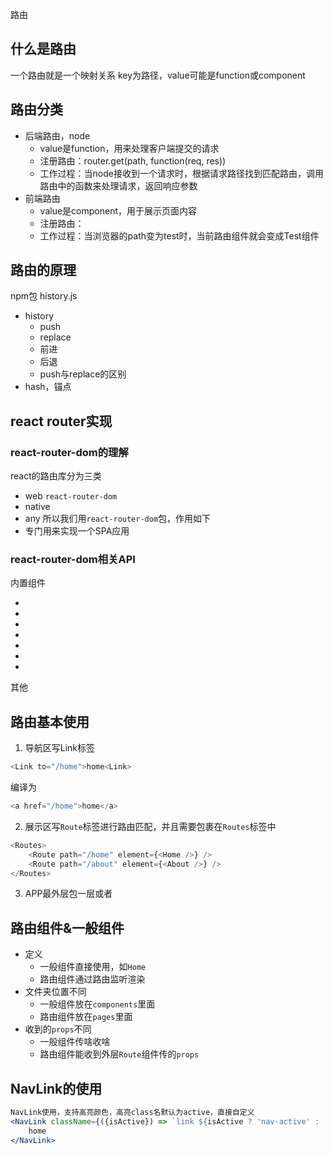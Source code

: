 路由

## 什么是路由
一个路由就是一个映射关系
key为路径，value可能是function或component

## 路由分类
- 后端路由，node
    - value是function，用来处理客户端提交的请求
    - 注册路由：router.get(path, function(req, res))
    - 工作过程：当node接收到一个请求时，根据请求路径找到匹配路由，调用路由中的函数来处理请求，返回响应参数
- 前端路由
    - value是component，用于展示页面内容
    - 注册路由：<Route path="/test" component={Test} >
    - 工作过程：当浏览器的path变为test时，当前路由组件就会变成Test组件


## 路由的原理
npm包 history.js
- history
    - push
    - replace
    - 前进
    - 后退
    - push与replace的区别
- hash，锚点

## react router实现
### react-router-dom的理解
react的路由库分为三类
- web `react-router-dom`
- native
- any
所以我们用`react-router-dom`包，作用如下
- 专门用来实现一个SPA应用

### react-router-dom相关API
内置组件
- <BrowserRouter>
- <HashRouter>
- <Route>
- <Redirect>
- <Link>
- <NavLink>
- <Switch>
其他

## 路由基本使用
1. 导航区写Link标签
```js
<Link to="/home">home<Link>
```
编译为
```js
<a href="/home">home</a>
```
2. 展示区写`Route`标签进行路由匹配，并且需要包裹在`Routes`标签中
```js
<Routes>
    <Route path="/home" element={<Home />} />
    <Route path="/about" element={<About />} />
</Routes>
```
3. APP最外层包一层<BrowserRouter>或者<HashRouter>

## 路由组件&一般组件
- 定义
    - 一般组件直接使用，如`Home`
    - 路由组件通过路由监听渲染
- 文件夹位置不同
    - 一般组件放在`components`里面
    - 路由组件放在`pages`里面
- 收到的`props`不同
    - 一般组件传啥收啥
    - 路由组件能收到外层`Route`组件传的`props`

## NavLink的使用
```jsx
NavLink使用，支持高亮颜色，高亮class名默认为active，直接自定义
<NavLink className={({isActive}) => `link ${isActive ? 'nav-active' : ''}`} to="/home">
    home
</NavLink>
```